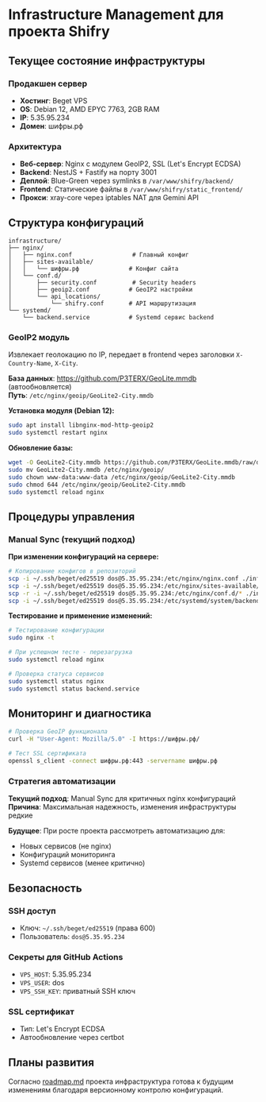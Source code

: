 # Infrastructure Management для проекта Shifry

## Текущее состояние инфраструктуры

### Продакшен сервер
- **Хостинг**: Beget VPS
- **OS**: Debian 12, AMD EPYC 7763, 2GB RAM
- **IP**: 5.35.95.234
- **Домен**: шифры.рф

### Архитектура
- **Веб-сервер**: Nginx с модулем GeoIP2, SSL (Let's Encrypt ECDSA)
- **Backend**: NestJS + Fastify на порту 3001
- **Деплой**: Blue-Green через symlinks в `/var/www/shifry/backend/`
- **Frontend**: Статические файлы в `/var/www/shifry/static_frontend/`
- **Прокси**: xray-core через iptables NAT для Gemini API

## Структура конфигураций

```
infrastructure/
├── nginx/
│   ├── nginx.conf                 # Главный конфиг
│   ├── sites-available/
│   │   └── шифры.рф              # Конфиг сайта
│   └── conf.d/
│       ├── security.conf          # Security headers
│       ├── geoip2.conf           # GeoIP2 настройки
│       └── api_locations/
│           └── shifry.conf       # API маршрутизация
└── systemd/
    └── backend.service           # Systemd сервис backend
```

### GeoIP2 модуль
Извлекает геолокацию по IP, передает в frontend через заголовки `X-Country-Name`, `X-City`.

**База данных**: https://github.com/P3TERX/GeoLite.mmdb (автообновляется)  
**Путь**: `/etc/nginx/geoip/GeoLite2-City.mmdb`

**Установка модуля (Debian 12):**
```bash
sudo apt install libnginx-mod-http-geoip2
sudo systemctl restart nginx
```

**Обновление базы:**
```bash
wget -O GeoLite2-City.mmdb https://github.com/P3TERX/GeoLite.mmdb/raw/download/GeoLite2-City.mmdb
sudo mv GeoLite2-City.mmdb /etc/nginx/geoip/
sudo chown www-data:www-data /etc/nginx/geoip/GeoLite2-City.mmdb
sudo chmod 644 /etc/nginx/geoip/GeoLite2-City.mmdb
sudo systemctl reload nginx
```

## Процедуры управления

### Manual Sync (текущий подход)

**При изменении конфигураций на сервере:**

```bash
# Копирование конфигов в репозиторий
scp -i ~/.ssh/beget/ed25519 dos@5.35.95.234:/etc/nginx/nginx.conf ./infrastructure/nginx/
scp -i ~/.ssh/beget/ed25519 dos@5.35.95.234:/etc/nginx/sites-available/шифры.рф ./infrastructure/nginx/sites-available/
scp -r -i ~/.ssh/beget/ed25519 dos@5.35.95.234:/etc/nginx/conf.d/* ./infrastructure/nginx/conf.d/
scp -i ~/.ssh/beget/ed25519 dos@5.35.95.234:/etc/systemd/system/backend.service ./infrastructure/systemd/
```

**Тестирование и применение изменений:**

```bash
# Тестирование конфигурации
sudo nginx -t

# При успешном тесте - перезагрузка
sudo systemctl reload nginx

# Проверка статуса сервисов
sudo systemctl status nginx
sudo systemctl status backend.service
```

## Мониторинг и диагностика

```bash
# Проверка GeoIP функционала
curl -H "User-Agent: Mozilla/5.0" -I https://шифры.рф/

# Тест SSL сертификата
openssl s_client -connect шифры.рф:443 -servername шифры.рф
```

### Стратегия автоматизации

**Текущий подход**: Manual Sync для критичных nginx конфигураций
**Причина**: Максимальная надежность, изменения инфраструктуры редкие

**Будущее**: При росте проекта рассмотреть автоматизацию для:
- Новых сервисов (не nginx)
- Конфигураций мониторинга
- Systemd сервисов (менее критично)

## Безопасность

### SSH доступ
- Ключ: `~/.ssh/beget/ed25519` (права 600)
- Пользователь: `dos@5.35.95.234`

### Секреты для GitHub Actions
- `VPS_HOST`: 5.35.95.234
- `VPS_USER`: dos  
- `VPS_SSH_KEY`: приватный SSH ключ

### SSL сертификат
- Тип: Let's Encrypt ECDSA
- Автообновление через certbot

## Планы развития

Согласно [roadmap.md](../roadmap.md) проекта инфраструктура готова к будущим изменениям благодаря версионному контролю конфигураций.
